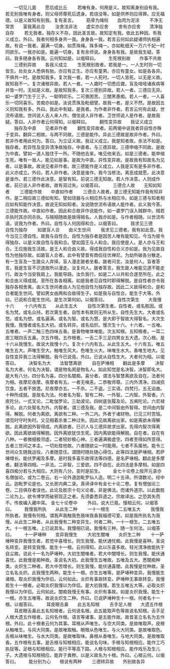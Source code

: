 <!-- { "loadSidebar": true } -->
　　一切见儿面　　愿后成比丘
　　若唯有身。何用是义。故知离身别自有我。若无别我唯有身者。则父母师尊死后遗身。若烧没等。如是供养则应得罪。应无福德。以是义故知有别我。复有圣言。
　　筋骨为绳柱　　血肉为泥涂
　　不净无常苦　　富我离此合
　　汝舍法非法　　虚实亦应舍
　　舍有亦应舍　　清净独自存
　　若无我者。独存义不存。因此圣言故。故知定有我。依此五种因。有我义成立。外曰。我者何相多身共一我。身身各一我。若言云何如此疑诸师执相遍故。有说一我者。遍满一切身。如贯珠绳。珠多绳一。亦如毗细天一万六千妃一时同欲乐。一我亦如是。能遍一切身。复有余师说。身身各有我。是故我生疑。答曰。我多随身各有我。云何知如是。以偈释曰。
　　生死根别故　　作事不共故
　　三德别异故　　各我义成立
　　生死根别故者。若我是一。一人生时则一切皆生。处处女人悉俱有胎。亦应有正生。亦应有童男。亦应有童女。如是各各异。不俱共一时。是故知我多。复次我一者。若一人死时。一切人皆死。以无是义故。故知我不一。复次诸根异故。若人一者。一人聋时一切悉应聋。盲及喑哑诸疾病等并皆一时。无如是义故。是故知我多。复次三德别异故。若人一者。三德应无异。如一婆罗门生于三子。一聪明欢乐。二可畏困苦。三闇黑愚痴。若人一者。一人喜乐一切同喜乐。苦痴亦如是。汝说贯珠及毗细譬。故我一者。是义不然。是故因五义则知我有多。外曰。我此中有疑。是我者。为作者非作者。若言云何有此疑。世流布语故。世间说人去人来人作。僧佉说人非作者。卫世师说人是作者。是故我疑。答曰。人非作者云何得知。以偈释曰。
　　翻性变异故　　我证义成立
　　独存及中直　　见者非作者
　　翻性变异故者。前两偈中说我者异自性亦殊于变异。翻异二相故。与两不同故。三德是能作。异此三德故是故非作者。外曰。若非作者用此何为。答曰。为立证义故。我证义成立。我是知者故。余法不如是。独存者。若异性及变异清净故独存。中直者。与三德异故。三德申缩不同故。是故为中直。譬如一道人独住于一所。不随他去来。唯见他来去。如是三德者。能申缩生死。唯有一我人。能见如是事。是故为中直。异性变异故。是故我有知故名为见者。以是事故。故说见者非作者。故三德能作是义成立。人我是实有是多非作者。此义亦成立。外曰。若人非作者。决意是谁作。我今当修法。离恶成就愿。此决意是谁作。若三德作此决意。是智有知。前说三德无知故。若人作决意。人则成作者。前已说人非作者故。故有双过失。以偈答曰。
　　三德合人故　　无知如知者
　　三德能作故　　中直如作者
　　三德合人故者。是三德无知能作我有知非作。是二相应故三德如有知。譬如烧器与火相应热与水相应冷。如是三德与知者相应如有知能作决意。故说无知如知者。汝说随世流布语故人能作者。此义我今答。三德能作故。中直如作者。因此和合故非作说能作。如一婆罗门误入贼群中。贼若杀执时其亦同杀执。与贼相随故是故得贼名。人我亦如是。与作者相随。以世流布语。说我为作者。外曰。自性与人何因得和合。以偈答曰。
　　我求见三德　　自性为独存
　　如跛盲人合　　由义生世间
　　我求见三德者。我有如此意。我今当见三德自性。故我与自性合。自性为独存者是因苦人唯有能知见。今当为彼令得独存。以是义故自性与我和合。譬如国王与人和合。我应使是人。是人亦与王和合。王应施我生活故。是王人和合由义故。得成我自性和合义亦如是。我为见故自性为他独存故。如跛盲人合者。此中有譬昔有商侣往优禅尼。为劫所破各分散走。有一生盲及一生跛众人弃择。盲人漫走跛者坐看。跛者问言。汝是何人。盲者答言。我是生盲不识道故所以漫走。汝复何人。跛者答言。我生跛人唯能见道不能走行。故汝今当安我肩上。我能导路。汝负我行。如是二人以共和合遂至所在。此之和合由义得成就。至所在各各相离。如是我者见自性时即得解脱。是自性者亦令我独存各相舍离。由义生世间者由人为见他自性为独存故。因此二义故得和合。是和合者能生世间。譬如男女由两和合故得生子。如是我与自性合。能生于大等。外曰。已说和合能生世间。是生次第何如。以偈答曰。
　　自性次第生　　大我慢十六
　　十六内有五　　从此生五大
　　自性次第生者。自性者。或名胜因。或名为梵。或名众持。若次第生者。自性本有故则无所从生。自性先生大。大者或名觉。或名为想。或名遍满。或名为智。或名为慧。是大即于智故大得智名。大次生我慢。我慢者或名五大初。或名转异。或名焰炽。慢次生十六。十六者。一五唯。五唯者。一声二触三色四味五香。是香物唯体唯能。次五知根。五知根者。一耳二皮三眼四舌五鼻。次五作根。五作根者。一舌二手三足四男女五大遗。次心根。是十六从我慢生。故说大我慢十六。复次十六内有五。从此生五大。十六有五。唯五唯生五大。声唯生空大。触唯生风大。色唯生火大。味唯生水大。香唯生地大。见自性变异我三法得解脱。我今已说竟。外曰。已说从自性生大。大者何为相。以偈答曰。
　　决智名为大　　法智慧离欲
　　自在萨埵相　　翻此是多摩
　　决智名为大者。何名为决智。谓是物名阂是物名人。如此知觉是名决智。决智即名大。是大有八分。四分名为喜。四分名闇痴。喜分者。谓法与智慧离欲及自在。法者何为相。夜摩尼夜摩。夜摩者有五。一者无嗔恚。二恭敬师尊。三内外清净。四减损饮食。五者不放逸。尼夜摩亦五。一不杀。二不盗。三实语。四梵行。五无谄曲。十种所成就。是故名为法。何者名为智。智有二种。一外智。二内智。外智者。六皮陀分。一式叉论。二毗伽罗论。三劫波论。四树底张履及论。五阐陀论。六尼禄多论。此六处智名为外。内智者。谓三德及我。是二中间智由外智得。世间由内智得。解脱。何者为离欲。离欲有二种。一外二内。外者于诸财物。已见三时苦恼。谓觅时守时失时。又见相着杀害二种过失。因此见故离欲出家。如是离欲未得解脱。此离欲因外智得成。内离欲者。已识人与三德异故求出家。先得内智次得离欲。因此离欲故得解脱。因外离欲犹住生死。因内离欲能得解脱。自在者。自在有八种。一者微细极邻虚。二者轻妙极心神。三者遍满极虚空。四者至得如所意得。五者三世间之本主。一切处胜他故。六者随欲尘一时能用。七者不系属他。能令三世间众生随我运役。八者随意住。谓随时随处随心得住。此等四法是萨埵相。若萨埵增长。能伏罗阇及多摩。是时我多喜乐故得法等四德。是名萨埵相。翻此是多摩者。翻法等四相。一非法。二非智。三爱欲。四不自在。此四法是多摩相。如是四喜四痴分若与大相应。大则有八分。变时是前生。
　　金七十论卷上按开元录亦名僧伽论。或为二卷云。右一论外道迦毗罗仙人造。明二十五谛。所谓数论。经中云。迦毗罗论是也。又长房内典二录。真谛译中有金七十论二卷。复有僧伽论三卷。二目俱存者误也。此论及胜宗十句义论者。非是佛法。而诸外道宗。以此数胜二论为上。欲令博学而破邪现正之者。先须委悉异道之。宗故译出。之恐其失而不。传故编入藏中耳。
金七十论卷中
　　外曰。说大已竟。慢相云何。以偈答曰。
　　我慢我所执　　从此生二种
　　一十一根生　　二五唯五大
　　我慢我所执者。我慢有何相。谓我声我触我色我味我香我福德可爱。如是我所执名为我慢。从此生二种者。从此我慢有二种变异生。何者二种。一十一根生。二五唯五大。十一根五唯。上已说其名。我慢相已说。我慢有三种。随一生何法。以偈答曰。
　　十一萨埵种　　变异我慢生
　　大初生闇唯　　炎炽生二种
　　十一萨埵种变异我慢生者。若觉中喜增长。则生我慢。能伏通忧痴。此我慢是喜种。圣说名转变。是转变我慢。能生十一根。云何得知。此以乐喜多故。轻光清净故能执于自尘故。说此十一名为萨埵种。大初生闇唯者。若大中闇增长。则生我慢。能伏通喜忧。此我慢是痴种故。圣说名大初。此我慢生五唯故。五唯及五大。悉闇痴种类。炎炽生二种者。若大中苦增长。则生我慢。能伏通喜闇。此我慢是忧种故。圣立名名炎炽。此我慢生两种。能生十一根。亦生五唯等。是萨埵种变异。我慢能生诸根。取炎炽我慢为伴侣。云何如此。炎炽有事故转变。萨埵种无事故转变。我慢若生十一根者。必取炎炽我慢以为伴侣。是大初我慢。若生五唯五大等。必取炎炽我慢以为伴侣。云何如此。闇痴我慢无有事。炎炽有事故。如是炎炽我慢。能生十一根。亦生五唯等。故说炎炽生二种。外曰。已说萨埵种生十一根。何者名十一根。以偈答曰。
　　耳皮眼舌鼻　　此五名知根
　　舌手足人根　　大遗五作根
　　耳皮眼舌鼻此五名知根者。云何说名根。此五能取声色等故说名知根。舌手足人根大遗五作根者。云何名作根。语言等诸事。是五能作故。故昔圣立名名为五作根。外曰。此十根者云何为其事。耳根从声唯生。与空大同类。是故唯取声。皮根从触唯生。与风大同类。是故唯取触。眼根从色唯生。与火大同类。是故唯取色。舌根从味唯生。与水大同类。是故唯取味。鼻根从香唯生。与地大同类。是故唯取香。五作根有五事。是舌根与知根相应。能说名句味。手根与知根相应。能作工巧执捉等。足根与知根相应。能行平等高下路。人根与知根相应。能作戏乐及生儿子。大遗根与知根相应。能弃于粪秽。以是义故名为十根。外曰。心根云何。以偈答曰。
　　能分别为心　　根说有两种
　　三德转异故　　外别故各异
